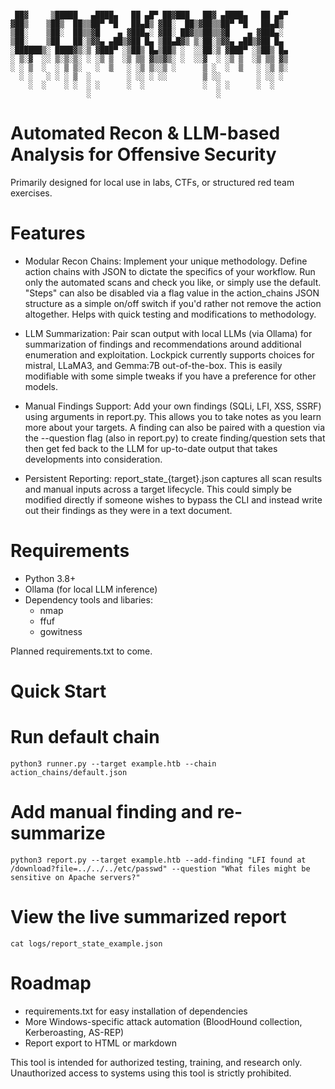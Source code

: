 
```

 ██▓     ▒█████   ▄████▄   ██ ▄█▀ ██▓███   ██▓ ▄████▄   ██ ▄█▀
▓██▒    ▒██▒  ██▒▒██▀ ▀█   ██▄█▒ ▓██░  ██▒▓██▒▒██▀ ▀█   ██▄█▒ 
▒██░    ▒██░  ██▒▒▓█    ▄ ▓███▄░ ▓██░ ██▓▒▒██▒▒▓█    ▄ ▓███▄░ 
▒██░    ▒██   ██░▒▓▓▄ ▄██▒▓██ █▄ ▒██▄█▓▒ ▒░██░▒▓▓▄ ▄██▒▓██ █▄ 
░██████▒░ ████▓▒░▒ ▓███▀ ░▒██▒ █▄▒██▒ ░  ░░██░▒ ▓███▀ ░▒██▒ █▄
░ ▒░▓  ░░ ▒░▒░▒░ ░ ░▒ ▒  ░▒ ▒▒ ▓▒▒▓▒░ ░  ░░▓  ░ ░▒ ▒  ░▒ ▒▒ ▓▒
░ ░ ▒  ░  ░ ▒ ▒░   ░  ▒   ░ ░▒ ▒░░▒ ░      ▒ ░  ░  ▒   ░ ░▒ ▒░
  ░ ░   ░ ░ ░ ▒  ░        ░ ░░ ░ ░░        ▒ ░░        ░ ░░ ░ 
    ░  ░    ░ ░  ░ ░      ░  ░             ░  ░ ░      ░  ░   
                 ░                            ░               

```



# Automated Recon & LLM-based Analysis for Offensive Security
Primarily designed for local use in labs, CTFs, or structured red team exercises.

# Features
- Modular Recon Chains: Implement your unique methodology. Define action chains with JSON to dictate the specifics of your workflow. Run only the automated scans and check you like, or simply use the default. "Steps" can also be disabled via a flag value in the action_chains JSON structure as a simple on/off switch if you'd rather not remove the action altogether. Helps with quick testing and modifications to methodology. 

- LLM Summarization: Pair scan output with local LLMs (via Ollama) for summarization of findings and recommendations around additional enumeration and exploitation. Lockpick currently supports choices for mistral, LLaMA3, and Gemma:7B out-of-the-box. This is easily modifiable with some simple tweaks if you have a preference for other models.

- Manual Findings Support: Add your own findings (SQLi, LFI, XSS, SSRF) using arguments in report.py. This allows you to take notes as you learn more about your targets. A finding can also be paired with a question via the --question flag (also in report.py) to create finding/question sets that then get fed back to the LLM for up-to-date output that takes developments into consideration.

- Persistent Reporting: report_state_{target}.json captures all scan results and manual inputs across a target lifecycle. This could simply be modified directly if someone wishes to bypass the CLI and instead write out their findings as they were in a text document.

# Requirements
- Python 3.8+
- Ollama (for local LLM inference)
- Dependency tools and libaries:
    - nmap
    - ffuf
    - gowitness

Planned requirements.txt to come.

# Quick Start
# Run default chain
```
python3 runner.py --target example.htb --chain action_chains/default.json
```

# Add manual finding and re-summarize
```
python3 report.py --target example.htb --add-finding "LFI found at /download?file=../../../etc/passwd" --question "What files might be sensitive on Apache servers?"
```

# View the live summarized report
```
cat logs/report_state_example.json
```

# Roadmap
- requirements.txt for easy installation of dependencies
- More Windows-specific attack automation (BloodHound collection, Kerberoasting, AS-REP)
- Report export to HTML or markdown

This tool is intended for authorized testing, training, and research only. Unauthorized access to systems using this tool is strictly prohibited.